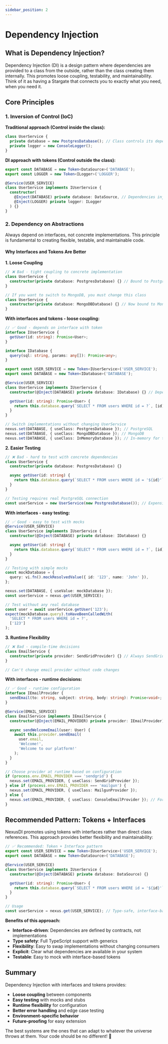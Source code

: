 ```yaml
---
sidebar_position: 2
---
```


# Dependency Injection

## What is Dependency Injection?

Dependency Injection (DI) is a design pattern where dependencies are provided to a class from the outside, rather than the class creating them internally. This promotes loose coupling, testability, and maintainability. Think of it as having a Stargate that connects you to exactly what you need, when you need it.

## Core Principles

### 1. Inversion of Control (IoC)

**Traditional approach (Control inside the class):**

```typescript
class UserService {
  private database = new PostgresDatabase(); // Class controls its dependencies
  private logger = new ConsoleLogger();
}
```

**DI approach with tokens (Control outside the class):**

```typescript
export const DATABASE = new Token<DataSource>('DATABASE');
export const LOGGER = new Token<ILogger>('LOGGER');

@Service(USER_SERVICE)
class UserService implements IUserService {
  constructor(
    @Inject(DATABASE) private database: DataSource, // Dependencies injected from outside
    @Inject(LOGGER) private logger: ILogger
  ) {}
}
```

### 2. Dependency on Abstractions

Always depend on interfaces, not concrete implementations. This principle is fundamental to creating flexible, testable, and maintainable code.

#### Why Interfaces and Tokens Are Better

**1. Loose Coupling**

```typescript
// ❌ Bad - tight coupling to concrete implementation
class UserService {
  constructor(private database: PostgresDatabase) {} // Bound to PostgreSQL
}

// If you want to switch to MongoDB, you must change this class
class UserService {
  constructor(private database: MongoDBDatabase) {} // Now bound to MongoDB
}
```

**With interfaces and tokens - loose coupling:**

```typescript
// ✅ Good - depends on interface with token
interface IUserService {
  getUser(id: string): Promise<User>;
}

interface IDatabase {
  query(sql: string, params: any[]): Promise<any>;
}

export const USER_SERVICE = new Token<IUserService>('USER_SERVICE');
export const DATABASE = new Token<IDatabase>('DATABASE');

@Service(USER_SERVICE)
class UserService implements IUserService {
  constructor(@Inject(DATABASE) private database: IDatabase) {} // Depends on interface

  getUser(id: string): Promise<User> {
    return this.database.query(`SELECT * FROM users WHERE id = ?`, [id]);
  }
}

// Switch implementations without changing UserService
nexus.set(DATABASE, { useClass: PostgresDatabase }); // PostgreSQL
nexus.set(DATABASE, { useClass: MongoDBDatabase }); // MongoDB
nexus.set(DATABASE, { useClass: InMemoryDatabase }); // In-memory for tests
```

**2. Easier Testing**

```typescript
// ❌ Bad - hard to test with concrete dependencies
class UserService {
  constructor(private database: PostgresDatabase) {}

  async getUser(id: string) {
    return this.database.query(`SELECT * FROM users WHERE id = '${id}'`);
  }
}

// Testing requires real PostgreSQL connection
const userService = new UserService(new PostgresDatabase()); // Expensive!
```

**With interfaces - easy testing:**

```typescript
// ✅ Good - easy to test with mocks
@Service(USER_SERVICE)
class UserService implements IUserService {
  constructor(@Inject(DATABASE) private database: IDatabase) {}

  async getUser(id: string) {
    return this.database.query(`SELECT * FROM users WHERE id = ?`, [id]);
  }
}

// Testing with simple mocks
const mockDatabase = {
  query: vi.fn().mockResolvedValue({ id: '123', name: 'John' }),
};

nexus.set(DATABASE, { useValue: mockDatabase });
const userService = nexus.get(USER_SERVICE);

// Test without any real database
const user = await userService.getUser('123');
expect(mockDatabase.query).toHaveBeenCalledWith(
  'SELECT * FROM users WHERE id = ?',
  ['123']
);
```

**3. Runtime Flexibility**

```typescript
// ❌ Bad - compile-time decisions
class EmailService {
  constructor(private provider: SendGridProvider) {} // Always SendGrid
}

// Can't change email provider without code changes
```

**With interfaces - runtime decisions:**

```typescript
// ✅ Good - runtime configuration
interface IEmailProvider {
  sendEmail(to: string, subject: string, body: string): Promise<void>;
}

@Service(EMAIL_SERVICE)
class EmailService implements IEmailService {
  constructor(@Inject(EMAIL_PROVIDER) private provider: IEmailProvider) {}

  async sendWelcomeEmail(user: User) {
    await this.provider.sendEmail(
      user.email,
      'Welcome!',
      'Welcome to our platform!'
    );
  }
}

// Choose provider at runtime based on configuration
if (process.env.EMAIL_PROVIDER === 'sendgrid') {
  nexus.set(EMAIL_PROVIDER, { useClass: SendGridProvider });
} else if (process.env.EMAIL_PROVIDER === 'mailgun') {
  nexus.set(EMAIL_PROVIDER, { useClass: MailgunProvider });
} else {
  nexus.set(EMAIL_PROVIDER, { useClass: ConsoleEmailProvider }); // For development
}
```

## Recommended Pattern: Tokens + Interfaces

NexusDI promotes using tokens with interfaces rather than direct class references. This approach provides better flexibility and maintainability:

```typescript
// ✅ Recommended: Token + Interface pattern
export const USER_SERVICE = new Token<IUserService>('USER_SERVICE');
export const DATABASE = new Token<DataSource>('DATABASE');

@Service(USER_SERVICE)
class UserService implements IUserService {
  constructor(@Inject(DATABASE) private database: DataSource) {}

  getUser(id: string): Promise<User> {
    return this.database.query(`SELECT * FROM users WHERE id = '${id}'`);
  }
}

// Usage
const userService = nexus.get(USER_SERVICE); // Type-safe, interface-based
```

**Benefits of this approach:**

- **Interface-driven**: Dependencies are defined by contracts, not implementations
- **Type safety**: Full TypeScript support with generics
- **Flexibility**: Easy to swap implementations without changing consumers
- **Explicit**: Clear what dependencies are available in your system
- **Testable**: Easy to mock with interface-based tokens

## Summary

Dependency Injection with interfaces and tokens provides:

- **Loose coupling** between components
- **Easy testing** with mocks and stubs
- **Runtime flexibility** for configuration
- **Better error handling** and edge case testing
- **Environment-specific behavior**
- **Future-proofing** for easy extension

The best systems are the ones that can adapt to whatever the universe throws at them. Your code should be no different! 🚀
